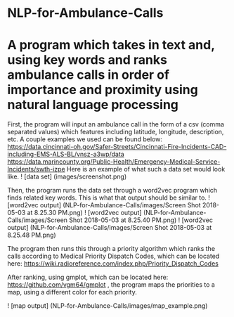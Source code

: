 # NLP-for-Ambulance-Calls

# A program which takes in text and, using key words and ranks ambulance calls in order of importance and proximity using natural language processing

First, the program will input an ambulance call in the form of a csv (comma separated values) which features including latitude, longitude, description, etc. A couple examples we used can be found below: 
https://data.cincinnati-oh.gov/Safer-Streets/Cincinnati-Fire-Incidents-CAD-including-EMS-ALS-BL/vnsz-a3wp/data
https://data.marincounty.org/Public-Health/Emergency-Medical-Service-Incidents/swth-izpe
Here is an example of what such a data set would look like. 
! [data set] (images/screenshot.png)

Then, the program runs the data set through a word2vec program which finds related key words. This is what that output should be similar to. 
! [word2vec output] (NLP-for-Ambulance-Calls/images/Screen Shot 2018-05-03 at 8.25.30 PM.png)
! [word2vec output] (NLP-for-Ambulance-Calls/images/Screen Shot 2018-05-03 at 8.25.40 PM.png)
! [word2vec output] (NLP-for-Ambulance-Calls/images/Screen Shot 2018-05-03 at 8.25.48 PM.png)

The program then runs this through a priority algorithm which ranks the calls according to Medical Priority Dispatch Codes, which can be located here: https://wiki.radioreference.com/index.php/Priority_Dispatch_Codes

After ranking, using gmplot, which can be located here: https://github.com/vgm64/gmplot , the program maps the priorities to a map, using a different color for each priority. 

! [map output] (NLP-for-Ambulance-Calls/images/map_example.png)

